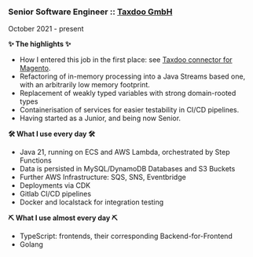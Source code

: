 ### Senior Software Engineer :: [Taxdoo GmbH](https://www.taxdoo.com)
<p class='date'>October 2021 - present</p>

**✨ The highlights ✨**

- How I entered this job in the first place: see [Taxdoo connector for Magento](#magento).
- Refactoring of in-memory processing into a Java Streams based one, with an arbitrarily low memory footprint.
- Replacement of weakly typed variables with strong domain-rooted types
- Containerisation of services for easier testability in CI/CD pipelines.
- Having started as a Junior, and being now Senior.

<p></p>

**🛠️ What I use every day 🛠️**

- Java 21, running on ECS and AWS Lambda, orchestrated by Step Functions
- Data is persisted in MySQL/DynamoDB Databases and S3 Buckets
- Further AWS Infrastructure: SQS, SNS, Eventbridge
- Deployments via CDK
- Gitlab CI/CD pipelines
- Docker and localstack for integration testing

<p></p>

**⛏️ What I use almost every day ⛏️**

- TypeScript: frontends, their corresponding Backend-for-Frontend
- Golang
